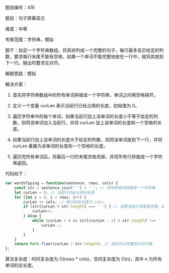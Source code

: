 题目编号：418

题目：句子屏幕显示

难度：中等

考察范围：字符串、模拟

题干：给定一个字符串数组，将其排列成一个完整的句子，每行最多显示给定的列数，要求每行末尾不能有空格，如果一个单词不能完整地放在一行中，就将其放到下一行。输出时要求左对齐。

解题思路：模拟

解决方案：

1. 首先将字符串数组中的所有单词拼接成一个字符串，单词之间用空格隔开。

2. 定义一个变量 curLen 表示当前行已经占用的长度，初始值为 0。

3. 遍历字符串中的每个单词，如果当前行加上该单词的长度小于等于给定的列数，则将该单词加入当前行，并将 curLen 加上该单词的长度和一个空格的长度。

4. 如果当前行加上该单词的长度大于给定的列数，则将该单词放到下一行，并将 curLen 重置为该单词的长度和一个空格的长度。

5. 遍历完所有单词后，将最后一行的末尾空格去掉，并将所有行拼接成一个字符串返回。

代码如下：

```javascript
var wordsTyping = function(sentence, rows, cols) {
    const str = sentence.join(' ') + ' '; // 将所有单词拼接成一个字符串
    let curLen = 0; // 当前行已经占用的长度
    for (let i = 0; i < rows; i++) {
        curLen += cols; // 每行初始长度为 cols
        if (str[curLen % str.length] === ' ') { // 如果当前行末尾是空格，直接换行
            curLen++;
        } else {
            while (curLen > 0 && str[(curLen - 1) % str.length] !== ' ') { // 如果当前行末尾不是空格，向前移动直到找到空格
                curLen--;
            }
        }
    }
    return Math.floor(curLen / str.length); // 返回可以完整显示的行数
};
```

算法复杂度：时间复杂度为 O(rows * cols)，空间复杂度为 O(n)，其中 n 为所有单词的总长度。